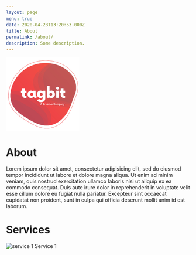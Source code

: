 ```yaml
---
layout: page
menu: true
date: 2020-04-23T13:20:53.000Z
title: About
permalink: /about/
description: Some description.
---
```

<img src="/assets/img/logo-tagbit.png" alt="Tagbit" width="200">

<h1 class="gradient-text">About</h1>

Lorem ipsum dolor sit amet, consectetur adipisicing elit, sed do eiusmod tempor incididunt ut labore et dolore magna aliqua. Ut enim ad minim veniam, quis nostrud exercitation ullamco laboris nisi ut aliquip ex ea commodo
consequat. Duis aute irure dolor in reprehenderit in voluptate velit esse
cillum dolore eu fugiat nulla pariatur. Excepteur sint occaecat cupidatat non
proident, sunt in culpa qui officia deserunt mollit anim id est laborum.

<div class-"service-row">
 <h1 class="gradient-text">Services</h1>
 <div class="about-row">
   <div class="service-box">
      <img src="{{site.baseurl}}/assets/icons/icon-1.png" alt="service 1"/>
      <span class="service-text">Service 1</span>
   </div
</div>
